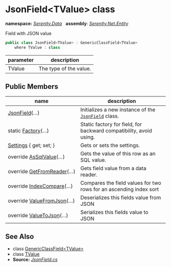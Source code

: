 # JsonField&lt;TValue&gt; class
**namespace:** *[Serenity.Data](../README.md#serenity.data-namespace)*   **assembly**: *[Serenity.Net.Entity](../README.md)*

Field with JSON value

```csharp
public class JsonField<TValue> : GenericClassField<TValue>
    where TValue : class
```

| parameter | description |
| --- | --- |
| TValue | The type of the value. |

## Public Members

| name | description |
| --- | --- |
| [JsonField](JsonField-1/JsonField.md)(…) | Initializes a new instance of the [`JsonField`](JsonField-1.md) class. |
| static [Factory](JsonField-1/Factory.md)(…) | Static factory for field, for backward compatibility, avoid using. |
| [Settings](JsonField-1/Settings.md) { get; set; } | Gets or sets the settings. |
| override [AsSqlValue](JsonField-1/AsSqlValue.md)(…) | Gets the value of this row as an SQL value. |
| override [GetFromReader](JsonField-1/GetFromReader.md)(…) | Gets field value from a data reader. |
| override [IndexCompare](JsonField-1/IndexCompare.md)(…) | Compares the field values for two rows for an ascending index sort |
| override [ValueFromJson](JsonField-1/ValueFromJson.md)(…) | Deserializes this fields value from JSON |
| override [ValueToJson](JsonField-1/ValueToJson.md)(…) | Serializes this fields value to JSON |

## See Also

* class [GenericClassField&lt;TValue&gt;](GenericClassField-1.md)
* class [TValue](../Serenity.Net.Entity/JsonField-1.TValue.md)
* **Source:** *[JsonField.cs](https://github.com/serenity-is/Serenity/blob/master/src/Serenity.Net.Entity/FieldTypes/JsonField.cs)*